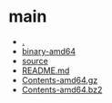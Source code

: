 main
========================

- [.](.)
- [binary-amd64](binary-amd64)
- [source](source)
- [README.md](README.md)
- [Contents-amd64.gz](Contents-amd64.gz)
- [Contents-amd64.bz2](Contents-amd64.bz2)
